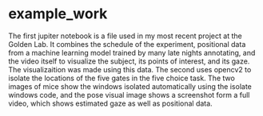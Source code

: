 # example_work
The first jupiter notebook is a file used in my most recent project at the Golden Lab. It combines the schedule of the experiment,
positional data from a machine learning model trained by many late nights annotating, and the video itself to visualize the 
subject, its points of interest, and its gaze. The visualizaition was made using this data. The second uses opencv2 to isolate the
locations of the five gates in the five choice task. The two images of mice show the windows isolated automatically using the isolate
windows code, and the pose visual image shows a screenshot form a full video, which shows estimated gaze as well as positional data.
